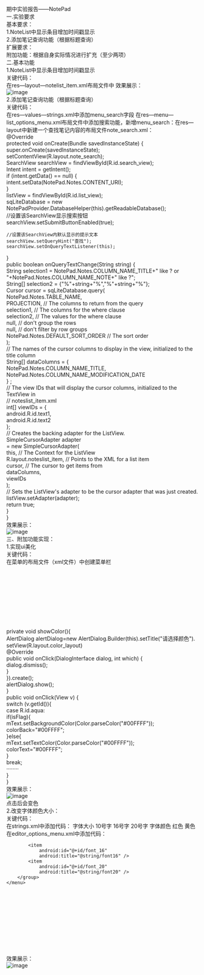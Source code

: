 期中实验报告——NotePad                                                  
一.实验要求                                                                             
基本要求：                                                                                                                                                             
1.NoteList中显示条目增加时间戳显示                                                                                                                                 
2.添加笔记查询功能（根据标题查询）                                                                                                    
扩展要求：                                                                                                                                                                                                                               
附加功能：根据自身实际情况进行扩充（至少两项）                                                                                                             
二.基本功能                                                                                                                                                                                                                                     
1.NoteList中显示条目增加时间戳显示                                                                                          
关键代码：                                                                                                                         
在res—layout—notelist_item.xml布局文件中
<TextView
    android:id="@android:id/text2"
    android:layout_width="match_parent"
    android:layout_height="wrap_content"
    android:textAppearance="?android:attr/textAppearanceLarge"
    android:gravity="center_vertical"
    android:paddingLeft="5dp"
    android:singleLine="true" />
效果展示：                                                                                                                                                                    
![image](https://user-images.githubusercontent.com/90746476/143774249-23c5b0f6-f50d-4a8a-a385-40d5022fb139.png)                                  
2.添加笔记查询功能（根据标题查询）                                                                                         
 关键代码：                                                                                           
在res—values—strings.xml中添加menu_search字段 在res—menu—list_options_menu.xml布局文件中添加搜索功能，新增menu_search：在res—layout中新建一个查找笔记内容的布局文件note_search.xml：                                                                       
@Override                                                      
protected void onCreate(Bundle savedInstanceState) {                                               
    super.onCreate(savedInstanceState);                                                        
    setContentView(R.layout.note_search);                                                                
    SearchView searchView = findViewById(R.id.search_view);                                                            
    Intent intent = getIntent();                                                                
    if (intent.getData() == null) {                                                                     
        intent.setData(NotePad.Notes.CONTENT_URI);                                                                  
    }                                                                                   
    listView = findViewById(R.id.list_view);                                                               
    sqLiteDatabase = new NotePadProvider.DatabaseHelper(this).getReadableDatabase();                                                    
    //设置该SearchView显示搜索按钮                                                                   
    searchView.setSubmitButtonEnabled(true);                                                                    

    //设置该SearchView内默认显示的提示文本                                                                      
    searchView.setQueryHint("查找");                                                               
    searchView.setOnQueryTextListener(this);                                                                 

}                                                                             
public boolean onQueryTextChange(String string) {                                                                     
    String selection1 = NotePad.Notes.COLUMN_NAME_TITLE+" like ? or "+NotePad.Notes.COLUMN_NAME_NOTE+" like ?";                                  
    String[] selection2 = {"%"+string+"%","%"+string+"%"};                                                    
    Cursor cursor = sqLiteDatabase.query(                                                                                                                       
            NotePad.Notes.TABLE_NAME,                                                                   
            PROJECTION, // The columns to return from the query                                                                                                                  
            selection1, // The columns for the where clause                                                                                                                     
            selection2, // The values for the where clause                                                                                  
            null,          // don't group the rows                                                                                                                     
            null,          // don't filter by row groups                                                                                                      
            NotePad.Notes.DEFAULT_SORT_ORDER // The sort order                                                                                                            
    );                                                                                                                   
    // The names of the cursor columns to display in the view, initialized to the title column                                                                        
    String[] dataColumns = {                                                                                                                   
            NotePad.Notes.COLUMN_NAME_TITLE,                                    
            NotePad.Notes.COLUMN_NAME_MODIFICATION_DATE                                 
    } ;                               
    // The view IDs that will display the cursor columns, initialized to the TextView in                               
    // noteslist_item.xml                                   
    int[] viewIDs = {                                   
            android.R.id.text1,                                 
            android.R.id.text2                                        
    };                                         
    // Creates the backing adapter for the ListView.                                       
    SimpleCursorAdapter adapter                                        
            = new SimpleCursorAdapter(                                               
            this,                             // The Context for the ListView                                         
            R.layout.noteslist_item,         // Points to the XML for a list item                                  
            cursor,                           // The cursor to get items from                                         
            dataColumns,                                          
            viewIDs                                                
    );                                                                  
    // Sets the ListView's adapter to be the cursor adapter that was just created.                                  
    listView.setAdapter(adapter);                                             
    return true;                                            
}                                                  
}                                                        
效果展示：                                                          
![image](https://user-images.githubusercontent.com/90746476/143774543-aac50cb9-50b3-4297-b95c-81b0083e2f30.png)                       
三、附加功能实现：                                    
1.实现ui美化                                     
关键代码：                                   
在菜单的布局文件（xml文件）中创建菜单栏                                                  
<item                               
        android:title="改变颜色">                                  
        <menu>                                       
            <item                                          
                android:title="改变背景颜色"                                          
                android:id="@+id/background-color">                           
            </item>                                
            <item android:id="@+id/text-color"                                  
                android:title="改变字体颜色">                              
            </item>                         
        </menu>                       
    </item>                                
  private void showColor(){                             
        AlertDialog alertDialog=new AlertDialog.Builder(this).setTitle("请选择颜色").                      
               setView(R.layout.color_layout)                                           
                    @Override                                 
                    public void onClick(DialogInterface dialog, int which) {                        
                        dialog.dismiss();                                 
                    }                            
                }).create();                        
        alertDialog.show();                          
    }                                  
 public void onClick(View v) {                      
        switch (v.getId()){                       
            case R.id.aqua:                          
                if(isFlag){                            
                    mText.setBackgroundColor(Color.parseColor("#00FFFF"));                         
                    colorBack="#00FFFF";                                      
                }else{                             
                    mText.setTextColor(Color.parseColor("#00FFFF"));                        
                    colorText="#00FFFF";                              
                }                                 
                break;                           
                ········                              
        }                            
    }                                
 效果展示：                          
 ![image](https://user-images.githubusercontent.com/90746476/143774747-012b13eb-4c5e-4185-8339-f9f554dff011.png)                  
点击后会变色                  
2.改变字体颜色大小：                       
 关键代码：                          
在strings.xml中添加代码： 字体大小 10号字 16号字 20号字 字体颜色 红色 黄色 在editor_options_menu.xml中添加代码：                              

            <item                 
                android:id="@+id/font_16"                
                android:title="@string/font16" />                 
            <item                
                android:id="@+id/font_20"                
                android:title="@string/font20" />                
        </group>                            
    </menu>                                  
</item>                 

<item                
    android:title="@string/font_color"              
    android:id="@+id/font_color"            
    >
    <menu>                   
        <!--定义一组普通菜单项-->               
        <group>               
            <!--定义两个菜单项-->             
            <item
                android:id="@+id/red_font"               
                android:title="@string/red_title" />               
            <item                           
                android:title="@string/yellow_title"                  
                android:id="@+id/yellow_font"/>                  
        </group>                      
    </menu>                        
</item>                           
效果展示：                         
![image](https://user-images.githubusercontent.com/90746476/143775090-a7bc15be-aeff-4bfc-9be7-f91800e5a339.png)                             


